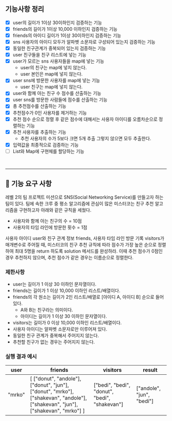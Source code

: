 ## 기능사항 정리
- [x] user의 길이가 1이상 30이하인지 검증하는 기능
- [x] friends의 길이가 1이상 10,000 이하인지 검증하는 기능
- [x] friends의 아이디 길이가 1이상 30이하인지 검증하는 기능
- [x] sns 사용자의 아이디 모두가 알파벳 소문자로 구성되어 있는지 검증하는 기능
- [x] 동일한 친구관계가 중복되어 있는지 검증하는 기능
- [x] user 친구들을 친구 리스트에 넣는 기능
- [x] user가 모르는 sns 사용자들을 map에 넣는 기능
  - user의 친구는 map에 넣지 않는다.
  - user 본인은 map에 넣지 않는다.
- [x] user sns에 방문한 사용자를 map에 넣는 기능
  - user 친구는 map에 넣지 않는다.
- [x] user와 함께 아는 친구 수 점수를 산출하는 기능
- [x] user sns를 방문한 사람들에 점수를 산출하는 기능
- [x] 총 추천점수를 산출하는 기능
- [x] 추천점수가 0인 사용자를 제거하는 기능
- [x] 추천 점수 순으로 정렬 후 같은 점수에 대해서는 사용자 아이디를 오름차순으로 정렬하는 기능
- [x] 추천 사용자를 추출하는 기능
  - 추천 사용자의 수가 5보다 크면 5개 추출 그렇지 않으면 모두 추출한다.
- [x] 입력값을 최종적으로 검증하는 기능
- [ ] List와 Map에 구현체를 할당하는 기능

<br>

---
## 🚀 기능 요구 사항

레벨 2의 팀 프로젝트 미션으로 SNS(Social Networking Service)를 만들고자 하는 팀이 있다. 팀에 속한 크루 중 평소 알고리즘에 관심이 많은 미스터코는 친구 추천 알고리즘을 구현하고자 아래와 같은 규칙을 세웠다.

- 사용자와 함께 아는 친구의 수 = 10점 
- 사용자의 타임 라인에 방문한 횟수 = 1점

사용자 아이디 user와 친구 관계 정보 friends, 사용자 타임 라인 방문 기록 visitors가 매개변수로 주어질 때, 미스터코의 친구 추천 규칙에 따라 점수가 가장 높은 순으로 정렬하여 최대 5명을 return 하도록 solution 메서드를 완성하라. 이때 추천 점수가 0점인 경우 추천하지 않으며, 추천 점수가 같은 경우는 이름순으로 정렬한다.

### 제한사항

- user는 길이가 1 이상 30 이하인 문자열이다.
- friends는 길이가 1 이상 10,000 이하인 리스트/배열이다.
- friends의 각 원소는 길이가 2인 리스트/배열로 [아이디 A, 아이디 B] 순으로 들어있다.
  - A와 B는 친구라는 의미이다.
  - 아이디는 길이가 1 이상 30 이하인 문자열이다.
- visitors는 길이가 0 이상 10,000 이하인 리스트/배열이다.
- 사용자 아이디는 알파벳 소문자로만 이루어져 있다.
- 동일한 친구 관계가 중복해서 주어지지 않는다.
- 추천할 친구가 없는 경우는 주어지지 않는다.

### 실행 결과 예시

| user | friends | visitors | result |
| --- | --- | --- | --- |
| "mrko" | [ ["donut", "andole"], ["donut", "jun"], ["donut", "mrko"], ["shakevan", "andole"], ["shakevan", "jun"], ["shakevan", "mrko"] ] | ["bedi", "bedi", "donut", "bedi", "shakevan"] | ["andole", "jun", "bedi"] |
